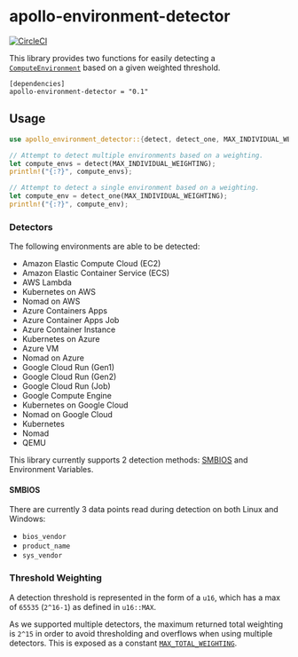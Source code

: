 # apollo-environment-detector
[![CircleCI](https://circleci.com/gh/apollographql/environment-detector/tree/main.svg?style=shield)](https://circleci.com/gh/apollographql/environment-detector/tree/main)

This library provides two functions for easily detecting a [`ComputeEnvironment`](https://docs.rs/apollo-environment-detector/0.1.0/apollo_environment_detector/enum.ComputeEnvironment.html) based on a
given weighted threshold.

```
[dependencies]
apollo-environment-detector = "0.1"
```

## Usage
```rust
use apollo_environment_detector::{detect, detect_one, MAX_INDIVIDUAL_WEIGHTING};

// Attempt to detect multiple environments based on a weighting.
let compute_envs = detect(MAX_INDIVIDUAL_WEIGHTING);
println!("{:?}", compute_envs);

// Attempt to detect a single environment based on a weighting.
let compute_env = detect_one(MAX_INDIVIDUAL_WEIGHTING);
println!("{:?}", compute_env);
```

### Detectors
The following environments are able to be detected:
- Amazon Elastic Compute Cloud (EC2)
- Amazon Elastic Container Service (ECS)
- AWS Lambda
- Kubernetes on AWS
- Nomad on AWS
- Azure Containers Apps
- Azure Container Apps Job
- Azure Container Instance
- Kubernetes on Azure
- Azure VM
- Nomad on Azure
- Google Cloud Run (Gen1)
- Google Cloud Run (Gen2)
- Google Cloud Run (Job)
- Google Compute Engine
- Kubernetes on Google Cloud
- Nomad on Google Cloud
- Kubernetes
- Nomad
- QEMU

This library currently supports 2 detection methods: [SMBIOS](https://en.wikipedia.org/wiki/System_Management_BIOS) and Environment Variables.

#### SMBIOS
There are currently 3 data points read during detection on both Linux and Windows:
- `bios_vendor`
- `product_name`
- `sys_vendor`

### Threshold Weighting
A detection threshold is represented in the form of a `u16`, which has a max of `65535` (`2^16-1`) as defined in `u16::MAX`.

As we supported multiple detectors, the maximum returned total weighting is `2^15` in order to avoid thresholding and overflows when using multiple detectors. This is exposed as a constant [`MAX_TOTAL_WEIGHTING`](https://docs.rs/apollo-environment-detector/0.1.0/apollo_environment_detector/constant.MAX_TOTAL_WEIGHTING.html).

